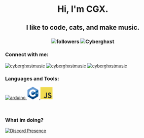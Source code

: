 <h1 align="center">Hi, I'm CGX.</h1>
<h2 align="center">I like to code, cats, and make music.</h2>
<h3 align="center">
  <img alt="followers" title="Follow me on Github" src="https://img.shields.io/github/followers/Cyberghxst?color=236ad3&style=for-the-badge&logo=github&label=Follow"/>
  <img src="https://img.shields.io/twitter/follow/cyberghxstmusic?logo=twitter&style=for-the-badge" alt="Cyberghxst" />
</h3>

<h3 align="left">Connect with me:</h3>
<p align="left">
<a href="https://twitter.com/cyberghxstmusic" target="blank"><img align="center" src="https://raw.githubusercontent.com/rahuldkjain/github-profile-readme-generator/master/src/images/icons/Social/twitter.svg" alt="cyberghxstmusic" height="30" width="40" /></a>
<a href="https://fb.com/cyberghxstmusic" target="blank"><img align="center" src="https://raw.githubusercontent.com/rahuldkjain/github-profile-readme-generator/master/src/images/icons/Social/facebook.svg" alt="cyberghxstmusic" height="30" width="40" /></a>
<a href="https://instagram.com/cyberghxstmusic" target="blank"><img align="center" src="https://raw.githubusercontent.com/rahuldkjain/github-profile-readme-generator/master/src/images/icons/Social/instagram.svg" alt="cyberghxstmusic" height="30" width="40" /></a>
</p>

<h3 align="left">Languages and Tools:</h3>
<p align="left"> <a href="https://www.arduino.cc/" target="_blank" rel="noreferrer"> <img src="https://cdn.worldvectorlogo.com/logos/arduino-1.svg" alt="arduino" width="40" height="40"/> </a> <a href="https://www.w3schools.com/cpp/" target="_blank" rel="noreferrer"> <img src="https://raw.githubusercontent.com/devicons/devicon/master/icons/cplusplus/cplusplus-original.svg" alt="cplusplus" width="40" height="40"/> </a> <a href="https://developer.mozilla.org/en-US/docs/Web/JavaScript" target="_blank" rel="noreferrer"> <img src="https://raw.githubusercontent.com/devicons/devicon/master/icons/javascript/javascript-original.svg" alt="javascript" width="40" height="40"/> </a> </p>
<br/>
<h3 align="left">What im doing?</h3>

[![Discord Presence](https://lanyard.cnrad.dev/api/590267498192961540?borderRadius=20px&hideDiscrim=true&theme=dark)](https://discord.com/users/590267498192961540)
<br/>
